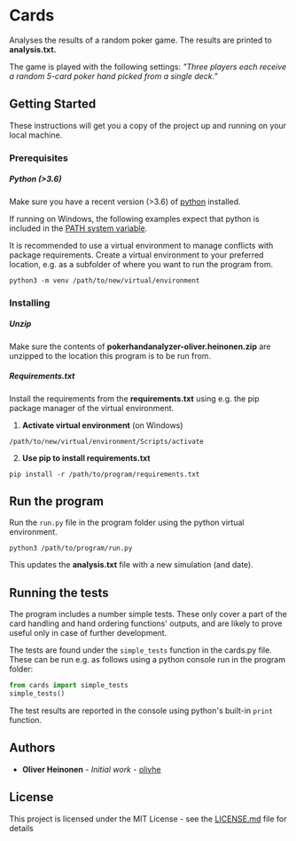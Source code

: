 # Cards

Analyses the results of a random poker game. The results are printed to **analysis.txt.**

The game is played with the following settings: _"Three players each receive a random 5-card poker hand picked from a single deck."_ 

## Getting Started

These instructions will get you a copy of the project up and running on your local machine.

### Prerequisites

##### Python (>3.6)

Make sure you have a recent version (>3.6) of [python](https://www.python.org/) installed. 

If running on Windows, the following examples expect that python is included in the [PATH system variable](https://superuser.com/questions/143119/how-do-i-add-python-to-the-windows-path).

It is recommended to use a virtual environment to manage conflicts with package requirements. Create a virtual environment to your preferred location, e.g. as a subfolder of where you want to run the program from.

```
python3 -m venv /path/to/new/virtual/environment
```

### Installing

##### Unzip
Make sure the contents of **pokerhandanalyzer-oliver.heinonen.zip** are unzipped to the location this program is to be run from.

##### Requirements.txt
Install the requirements from the **requirements.txt** using e.g. the pip package manager of the virtual environment.

1. **Activate virtual environment** (on Windows)
```
/path/to/new/virtual/environment/Scripts/activate
```

2. **Use pip to install requirements.txt**

```
pip install -r /path/to/program/requirements.txt 
```

## Run the program

Run the ```run.py``` file in the program folder using the python virtual environment.
```
python3 /path/to/program/run.py
```
This updates the **analysis.txt** file with a new simulation (and date).

## Running the tests

The program includes a number simple tests. These only cover a part of the card handling and hand ordering functions' outputs, and are likely to prove useful only in case of further development. 

The tests are found under the ```simple_tests``` function in the cards.py file. These can be run e.g. as follows using a python console run in the program folder:
```python
from cards import simple_tests
simple_tests()
```

The test results are reported in the console using python's built-in ```print``` function.

## Authors

* **Oliver Heinonen** - *Initial work* - [olivhe](https://github.com/olivhe)

## License

This project is licensed under the MIT License - see the [LICENSE.md](LICENSE.md) file for details